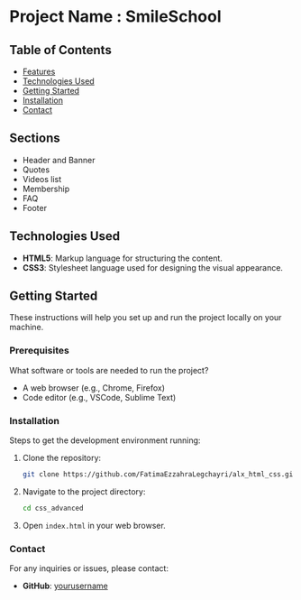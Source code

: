 # Project Name : SmileSchool

## Table of Contents

- [Features](#sections)
- [Technologies Used](#technologies-used)
- [Getting Started](#getting-started)
- [Installation](#installation)
- [Contact](#contact)


## Sections

- Header and Banner
- Quotes
- Videos list
- Membership
- FAQ
- Footer

## Technologies Used

- **HTML5**: Markup language for structuring the content.
- **CSS3**: Stylesheet language used for designing the visual appearance.

## Getting Started

These instructions will help you set up and run the project locally on your machine.

### Prerequisites

What software or tools are needed to run the project?

- A web browser (e.g., Chrome, Firefox)
- Code editor (e.g., VSCode, Sublime Text)

### Installation

Steps to get the development environment running:

1. Clone the repository:
    ```bash
    git clone https://github.com/FatimaEzzahraLegchayri/alx_html_css.git
    ```
2. Navigate to the project directory:
    ```bash
    cd css_advanced
    ```
3. Open `index.html` in your web browser.

 
### Contact

For any inquiries or issues, please contact:

- **GitHub**: [yourusername](https://github.com/FatimaEzzahraLegchayri)
